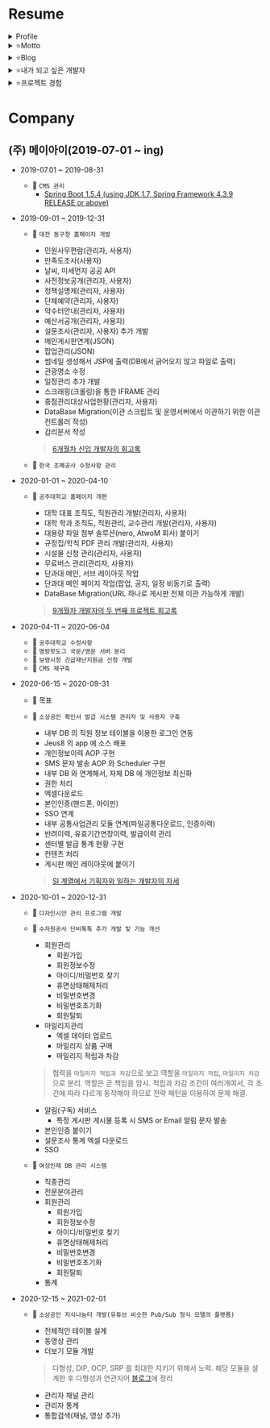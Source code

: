 # Resume

<details>
  <summary>Profile</summary>
  </br>
  <p>이름 : 백정호</p>
  <p>생년월일 : 940502</p>
  <p>포지션 : BE Developer</p>
  <p>취미 : 헬스, 게임, 공부</p>
  <p>MBTI : ISFJ</p>
  <p>특징 : 목표 지향적이며 계획적인 사람</p>
</details>

<details>
  <summary>⭐Motto</summary>
  </br>
  <p>노력은 배신하지 않는다.</p>
</details>

<details>
  <summary>⭐Blog</summary>
  </br>
  <p>🏠 Medium : https://medium.com/webeveloper</p>
  <p>🏠 GitHub : https://baekjungho.github.io</p>
</details>

<details>
  <summary>⭐내가 되고 싶은 개발자</summary>
  </br>
  <p>📌다른 사람들이 잘 이해할 수 있도록 코드를 짜는 개발자</p>
  <p>📌의사소통이 원활한 개발자</p>
  <p>📌항상 배우고자 하는 마인드를 가진 개발자</p>
  <p>📌객체지향, 함수형 프로그래밍을 잘하는 개발자</p>
  <p>📌리팩터링과 디자인 패턴을 잘 사용하는 개발자</p>
  <p>📌테스트 코드 작성을 잘 하는 개발자</p>
  <p>📌꾸준하게 자기관리 열심히 하는 개발자</p>
</details>

<details>
  <summary>⭐프로젝트 경험</summary>
  </br>
  <details>
    <summary>🌃(주)메이아이</summary>
    </br>
    <p>2019-07-01 ~ ing</p>
    <p>CMS 관리</p>
  </details>
</details>

# Company

## (주) 메이아이(2019-07-01 ~ ing)

- 2019-07.01 ~ 2019-08-31
  - 👊 `CMS 관리`
    - [Spring Boot 1.5.4 (using JDK 1.7, Spring Framework 4.3.9 RELEASE or above)](https://docs.spring.io/spring-boot/docs/1.5.4.RELEASE/reference/htmlsingle/)
  
- 2019-09-01 ~ 2019-12-31
  - 👊 `대전 동구청 홈페이지 개발`
    - 민원사무편람(관리자, 사용자)
    - 만족도조사(사용자)
    - 날씨, 미세먼지 공공 API
    - 사전정보공개(관리자, 사용자)
    - 정책실명제(관리자, 사용자)
    - 단체예약(관리자, 사용자)
    - 약수터안내(관리자, 사용자)
    - 예산서공개(관리자, 사용자)
    - 설문조사(관리자, 사용자) 추가 개발
    - 메인게시판연계(JSON)
    - 팝업관리(JSON)
    - 썸네일 생성해서 JSP에 출력(DB에서 긁어오지 않고 파일로 출력)
    - 관광명소 수정
    - 일정관리 추가 개발
    - 스크래핑(크롤링)을 통한 IFRAME 관리
    - 중점관리대상사업현황(관리자, 사용자)
    - DataBase Migration(이관 스크립트 및 운영서버에서 이관하기 위한 이관 컨트롤러 작성)
    - 감리문서 작성
    
    > [6개월차 신입 개발자의 회고록](https://medium.com/webeveloper/6%EA%B0%9C%EC%9B%94%EC%B0%A8-%EC%8B%A0%EC%9E%85-%EA%B0%9C%EB%B0%9C%EC%9E%90%EC%9D%98-2019%EB%85%84-%ED%9A%8C%EA%B3%A0%EB%A1%9D-8781a998e844)

  - 👊 `한국 조폐공사 수정사항 관리`

- 2020-01-01 ~ 2020-04-10
  - 👊 `공주대학교 홈페이지 개편`
    - 대학 대표 조직도, 직원관리 개발(관리자, 사용자)
    - 대학 학과 조직도, 직원관리, 교수관리 개발(관리자, 사용자)
    - 대용량 파일 첨부 솔루션(nero, AtwoM 회사) 붙이기
    - 규정집/학칙 PDF 관리 개발(관리자, 사용자)
    - 시설물 신청 관리(관리자, 사용자)
    - 무료버스 관리(관리자, 사용자)
    - 단과대 메인, 서브 레이아웃 작업
    - 단과대 메인 페이지 작업(팝업, 공지, 일정 비동기로 출력)
    - DataBase Migration(URL 하나로 게시판 전체 이관 가능하게 개발)
    
    > [9개월차 개발자의 두 번째 프로젝트 회고록](https://medium.com/webeveloper/9%EA%B0%9C%EC%9B%94-%EA%B0%9C%EB%B0%9C%EC%9E%90-%EB%91%90-%EB%B2%88%EC%A7%B8-%ED%94%84%EB%A1%9C%EC%A0%9D%ED%8A%B8%EB%A5%BC-%EB%A7%88%EC%B9%9C-%ED%9B%84-%EB%8A%90%EB%82%80-%EC%A0%90-c9978ee42070)
    
- 2020-04-11 ~ 2020-06-04
  - 👊 `공주대학교 수정사항`
  - 👊 `명랑핫도그 국문/영문 서버 분리`
  - 👊 `보령시청 긴급재난지원금 신청 개발`
  - 👊 `CMS 재구축`
  
- 2020-06-15 ~ 2020-09-31
  - 👊 목표 
  - 👊 `소상공인 확인서 발급 시스템 관리자 및 사용자 구축`
    - 내부 DB 의 직원 정보 테이블을 이용한 로그인 연동
    - Jeus8 의 app 에 소스 배포
    - 개인정보이력 AOP 구현
    - SMS 문자 발송 AOP 와 Scheduler 구현
    - 내부 DB 와 연계해서, 자체 DB 에 개인정보 최신화
    - 권한 처리
    - 엑셀다운로드
    - 본인인증(핸드폰, 아이핀)
    - SSO 연계
    - 내부 공통사업관리 모듈 연계(파일공통다운로드, 인증이력)
    - 반려이력, 유효기간연장이력, 발급이력 관리
    - 센터별 발급 통계 현황 구현
    - 컨텐츠 처리
    - 게시판 메인 레이아웃에 붙이기
    
    > [SI 계열에서 기획자와 일하는 개발자의 자세](https://medium.com/webeveloper/si-%EA%B3%84%EC%97%B4%EC%97%90%EC%84%9C-%EA%B8%B0%ED%9A%8D%EC%9E%90%EC%99%80-%EC%9D%BC%ED%95%98%EB%8A%94-%EA%B0%9C%EB%B0%9C%EC%9E%90%EC%9D%98-%EC%9E%90%EC%84%B8-b001389243a1)
    
- 2020-10-01 ~ 2020-12-31
  - 👊 `디자인시안 관리 프로그램 개발`
  - 👊 `수자원공사 단비톡톡 추가 개발 및 기능 개선`
    - 회원관리
      - 회원가입
      - 회원정보수정
      - 아이디/비밀번호 찾기
      - 휴면상태해제처리
      - 비밀번호변경
      - 비밀번호초기화
      - 회원탈퇴
    - 마일리지관리
      - 엑셀 데이터 업로드
      - 마일리지 상품 구매
      - 마일리지 적립과 차감
  
    > 협력을 `마일리지 적립과 차감`으로 보고 역할을 `마일리지 적립`, `마일리지 차감`으로 분리. 역할은 곧 책임을 암시. 적립과 차감 조건이 여러개여서, 각 조건에 따라 다르게 동작해야 하므로
    전략 패턴을 이용하여 문제 해결.

    - 알림(구독) 서비스
      - 특정 게시판 게시물 등록 시 SMS or Email 알림 문자 발송
    - 본인인증 붙이기
    - 설문조사 통계 엑셀 다운로드
    - SSO
  - 👊 `여성인재 DB 관리 시스템`
    - 직종관리
    - 전문분야관리
    - 회원관리
      - 회원가입
      - 회원정보수정
      - 아이디/비밀번호 찾기
      - 휴면상태해제처리
      - 비밀번호변경
      - 비밀번호초기화
      - 회원탈퇴
    - 통계
    
- 2020-12-15 ~ 2021-02-01
  - 👊 `소상공인 지식나눔터 개발(유튜브 비슷한 Pub/Sub 형식 모델의 플랫폼)`
    - 전체적인 테이블 설계
    - 동영상 관리
    - 더보기 모듈 개발

    > 다형성, DIP, OCP, SRP 를 최대한 지키기 위해서 노력. 해당 모듈을 설계한 후 다형성과 연관지어 [블로그](https://baekjungho.github.io/oop-polymorphism/)에 정리

    - 관리자 채널 관리
    - 관리자 통계
    - 통합검색(채널, 영상 추가)
